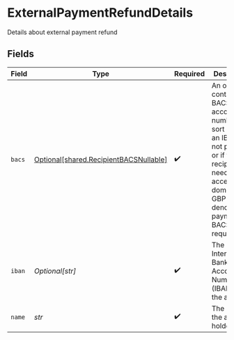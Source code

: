 # ExternalPaymentRefundDetails

Details about external payment refund


## Fields

| Field                                                                                                                                                                               | Type                                                                                                                                                                                | Required                                                                                                                                                                            | Description                                                                                                                                                                         |
| ----------------------------------------------------------------------------------------------------------------------------------------------------------------------------------- | ----------------------------------------------------------------------------------------------------------------------------------------------------------------------------------- | ----------------------------------------------------------------------------------------------------------------------------------------------------------------------------------- | ----------------------------------------------------------------------------------------------------------------------------------------------------------------------------------- |
| `bacs`                                                                                                                                                                              | [Optional[shared.RecipientBACSNullable]](../../models/shared/recipientbacsnullable.md)                                                                                              | :heavy_check_mark:                                                                                                                                                                  | An object containing a BACS account number and sort code. If an IBAN is not provided or if this recipient needs to accept domestic GBP-denominated payments, BACS data is required. |
| `iban`                                                                                                                                                                              | *Optional[str]*                                                                                                                                                                     | :heavy_check_mark:                                                                                                                                                                  | The International Bank Account Number (IBAN) for the account.                                                                                                                       |
| `name`                                                                                                                                                                              | *str*                                                                                                                                                                               | :heavy_check_mark:                                                                                                                                                                  | The name of the account holder.                                                                                                                                                     |